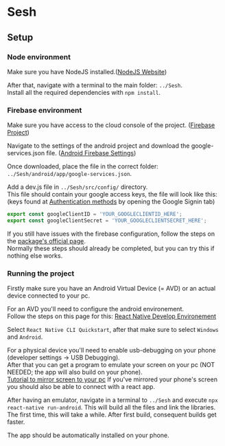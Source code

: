 # Sesh

## Setup

### Node environment

Make sure you have NodeJS installed.([NodeJS Website](https://nodejs.org/en/))

After that, navigate with a terminal to the main folder: `../Sesh`.  
Install all the required dependencies with `npm install`.

### Firebase environment

Make sure you have access to the cloud console of the project. ([Firebase Project](https://console.firebase.google.com/u/2/project/social-app-24a9a/overview))

Navigate to the settings of the android project and download the google-services.json file. ([Android Firebase Settings](https://console.firebase.google.com/u/2/project/social-app-24a9a/settings/general/android:com.socialapp))

Once downloaded, place the file in the correct folder: `../Sesh/android/app/google-services.json`.

Add a dev.js file in `../Sesh/src/config/` directory.  
This file should contain your google access keys, the file will look like this:  
(keys found at [Authentication methods](https://console.firebase.google.com/u/2/project/social-app-24a9a/authentication/providers) by opening the Google Signin tab)

```js
export const googleClientID = 'YOUR_GOOGLECLIENTID_HERE';
export const googleClientSecret = 'YOUR_GOOGLECLIENTSECRET_HERE';
```

If you still have issues with the firebase configuration, follow the steps on the [package's official page](https://rnfirebase.io/).  
Normally these steps should already be completed, but you can try this if nothing else works.

### Running the project

Firstly make sure you have an Android Virtual Device (= AVD) or an actual device connected to your pc.

For an AVD you'll need to configure the android environement.  
Follow the steps on this page for this: [React Native Develop Environement](https://reactnative.dev/docs/environment-setup)

Select `React Native CLI Quickstart`, after that make sure to select `Windows` and `Android`.

For a physical device you'll need to enable usb-debugging on your phone (developer settings -> USB Debugging).  
After that you can get a program to emulate your screen on your pc (NOT NEEDED; the app will also build on your phone).  
[Tutorial to mirror screen to your pc](https://www.phonearena.com/news/How-to-mirror-your-Android-phone-to-PC-for-free-with-full-keyboard-and-mouse-support_id124118)
If you've mirrored your phone's screen you should also be able to connect with a react app.

After having an emulator, navigate in a terminal to `../Sesh` and execute `npx react-native run-android`. This will build all the files and link the libraries.
The first time, this will take a while. After first build, consequent builds get faster.

The app should be automatically installed on your phone.
